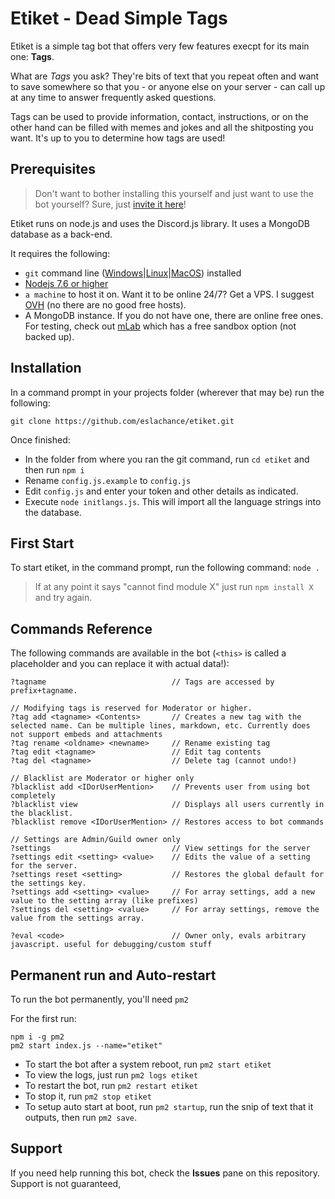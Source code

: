# Etiket - Dead Simple Tags

Etiket is a simple tag bot that offers very few features execpt for its main one: **Tags**. 

What are *Tags* you ask? They're bits of text that you repeat often and want to save somewhere so that you - or anyone else on your server - can call up at any time to answer frequently asked questions. 

Tags can be used to provide information, contact, instructions, or on the other hand can be filled with memes and jokes and all the shitposting you want. It's up to you to determine how tags are used!

## Prerequisites

> Don't want to bother installing this yourself and just want to use the bot yourself? Sure, just [invite it here](https://discordapp.com/api/oauth2/authorize?client_id=419529979768864770&permissions=2112&scope=bot)!

Etiket runs on node.js and uses the Discord.js library.  It uses a MongoDB database as a back-end.

It requires the following: 

- `git` command line ([Windows](https://git-scm.com/download/win)|[Linux](https://git-scm.com/book/en/v2/Getting-Started-Installing-Git)|[MacOS](https://git-scm.com/download/mac)) installed
- [Nodejs 7.6 or higher](http://nodejs.org/)
- `a machine` to host it on. Want it to be online 24/7? Get a VPS. I suggest [OVH](http://ovh.com/) (no there are no good free hosts).
- A MongoDB instance. If you do not have one, there are online free ones. For testing, check out [mLab](https://mlab.com/) which has a free sandbox option (not backed up).

## Installation

In a command prompt in your projects folder (wherever that may be) run the following:

`git clone https://github.com/eslachance/etiket.git`

Once finished: 

- In the folder from where you ran the git command, run `cd etiket` and then run `npm i`
- Rename `config.js.example` to `config.js`
- Edit `config.js` and enter your token and other details as indicated.
- Execute `node initlangs.js`. This will import all the language strings into the database.

## First Start

To start etiket, in the command prompt, run the following command:
`node .`

> If at any point it says "cannot find module X" just run `npm install X` and try again.

## Commands Reference

The following commands are available in the bot (`<this>` is called a placeholder and you can replace it with actual data!): 

```
?tagname                            // Tags are accessed by prefix+tagname.

// Modifying tags is reserved for Moderator or higher.
?tag add <tagname> <Contents>       // Creates a new tag with the selected name. Can be multiple lines, markdown, etc. Currently does not support embeds and attachments
?tag rename <oldname> <newname>     // Rename existing tag
?tag edit <tagname>                 // Edit tag contents
?tag del <tagname>                  // Delete tag (cannot undo!)

// Blacklist are Moderator or higher only
?blacklist add <IDorUserMention>    // Prevents user from using bot completely
?blacklist view                     // Displays all users currently in the blacklist.
?blacklist remove <IDorUserMention> // Restores access to bot commands

// Settings are Admin/Guild owner only
?settings                           // View settings for the server
?settings edit <setting> <value>    // Edits the value of a setting for the server.
?settings reset <setting>           // Restores the global default for the settings key.
?settings add <setting> <value>     // For array settings, add a new value to the setting array (like prefixes)
?settings del <setting> <value>     // For array settings, remove the value from the settings array.

?eval <code>                        // Owner only, evals arbitrary javascript. useful for debugging/custom stuff
```

## Permanent run and Auto-restart

To run the bot permanently, you'll need `pm2`

For the first run: 

```
npm i -g pm2
pm2 start index.js --name="etiket"
```

- To start the bot after a system reboot, run `pm2 start etiket`
- To view the logs, just run `pm2 logs etiket`
- To restart the bot, run `pm2 restart etiket`
- To stop it, run `pm2 stop etiket`
- To setup auto start at boot, run `pm2 startup`, run the snip of text that it outputs, then run `pm2 save`.

## Support

If you need help running this bot, check the **Issues** pane on this repository. Support is not guaranteed, 